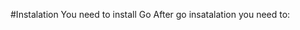 #Instalation
You need to install Go
After go insatalation you need to:
``` git clone https://github.com/adimash1337/INF-368-Golang.git 
```
``` cd midterms && cd midterm1 && cd src(code)
```
``` go run main.go
```
